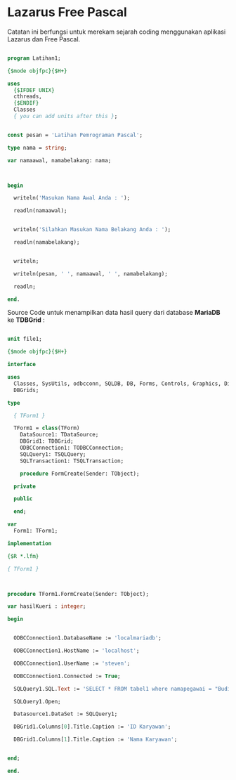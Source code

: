 # Lazarus Free Pascal

Catatan ini berfungsi untuk merekam sejarah coding menggunakan aplikasi Lazarus dan Free Pascal.


```pascal

program Latihan1;

{$mode objfpc}{$H+}

uses
  {$IFDEF UNIX}
  cthreads,
  {$ENDIF}
  Classes
  { you can add units after this };


const pesan = 'Latihan Pemrograman Pascal';

type nama = string;

var namaawal, namabelakang: nama;



begin

  writeln('Masukan Nama Awal Anda : ');

  readln(namaawal);


  writeln('Silahkan Masukan Nama Belakang Anda : ');

  readln(namabelakang);


  writeln;

  writeln(pesan, ' ', namaawal, ' ', namabelakang);

  readln;

end.


```



Source Code untuk menampilkan data hasil query dari database **MariaDB** ke **TDBGrid** :

```pascal

unit file1;

{$mode objfpc}{$H+}

interface

uses
  Classes, SysUtils, odbcconn, SQLDB, DB, Forms, Controls, Graphics, Dialogs,
  DBGrids;

type

  { TForm1 }

  TForm1 = class(TForm)
    DataSource1: TDataSource;
    DBGrid1: TDBGrid;
    ODBCConnection1: TODBCConnection;
    SQLQuery1: TSQLQuery;
    SQLTransaction1: TSQLTransaction;

    procedure FormCreate(Sender: TObject);

  private

  public

  end;

var
  Form1: TForm1;

implementation

{$R *.lfm}

{ TForm1 }



procedure TForm1.FormCreate(Sender: TObject);

var hasilKueri : integer;

begin


  ODBCConnection1.DatabaseName := 'localmariadb';

  ODBCConnection1.HostName := 'localhost';

  ODBCConnection1.UserName := 'steven';

  ODBCConnection1.Connected := True;

  SQLQuery1.SQL.Text := 'SELECT * FROM tabel1 where namapegawai = "Budi";';

  SQLQuery1.Open;

  Datasource1.DataSet := SQLQuery1;

  DBGrid1.Columns[0].Title.Caption := 'ID Karyawan';

  DBGrid1.Columns[1].Title.Caption := 'Nama Karyawan';


end;

end.



```














